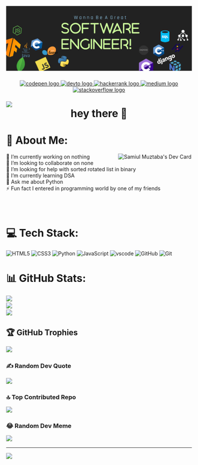 <div align="center">
  <img  src="https://raw.githubusercontent.com/SamiulMuztaba/SamiulMuztaba/main/github%20banner.png"  />
</div>

### 

<div align="center">
  <a href="https://codepen.io/samiulmuztaba" target="_blank">
    <img src="https://img.shields.io/static/v1?message=Codepen&logo=codepen&label=&color=000000&logoColor=white&labelColor=&style=for-the-badge" height="25" alt="codepen logo"  />
  </a>
  <a href="https://dev.to/samiulmuztaba" target="_blank">
    <img src="https://img.shields.io/static/v1?message=dev.to&logo=dev.to&label=&color=0A0A0A&logoColor=white&labelColor=&style=for-the-badge" height="25" alt="devto logo"  />
  </a>
  <a href="https://www.hackerearth.com/@samiulmuztaba" target="_blank">
    <img src="https://img.shields.io/static/v1?message=HackerRank&logo=hackerrank&label=&color=2EC866&logoColor=white&labelColor=&style=for-the-badge" height="25" alt="hackerrank logo"  />
  </a>
  <a href="https://medium.com/@samiulmuztaba" target="_blank">
    <img src="https://img.shields.io/static/v1?message=Medium&logo=medium&label=&color=12100E&logoColor=white&labelColor=&style=for-the-badge" height="25" alt="medium logo"  />
  </a>
  <a href="https://stackoverflow.com/users/22775720" target="_blank">
    <img src="https://img.shields.io/static/v1?message=Stackoverflow&logo=stackoverflow&label=&color=FE7A16&logoColor=white&labelColor=&style=for-the-badge" height="25" alt="stackoverflow logo"  />
  </a>
</div>

###

<img align="left" src="https://visitor-badge.laobi.icu/badge?page_id=SamiulMuztaba.SamiulMuztaba&"  />

###

<h1 align="center">hey there 👋</h1>

# 💫 About Me:
<a href="https://app.daily.dev/samiulmuztaba"><img align="right" src="https://api.daily.dev/devcards/ac8f56c600594dd99629ccbce601c063.png?r=ux1" width="200" alt="Samiul Muztaba's Dev Card"/></a>
🔭 I’m currently working on nothing<br>👯 I’m looking to collaborate on none<br>🤝 I’m looking for help with sorted rotated list in binary<br>🌱 I’m currently learning DSA<br>💬 Ask me about Python<br>⚡ Fun fact I entered in programming world by one of my friends

<br>
<br>

# 💻 Tech Stack:
![HTML5](https://skillicons.dev/icons?i=html) ![CSS3](https://skillicons.dev/icons?i=css) ![Python](https://skillicons.dev/icons?i=py) ![JavaScript](https://skillicons.dev/icons?i=js) ![vscode](https://skillicons.dev/icons?i=vscode) ![GitHub](https://skillicons.dev/icons?i=github) ![Git](https://skillicons.dev/icons?i=git)

# 📊 GitHub Stats:
![](https://github-readme-stats.vercel.app/api?username=SamiulMuztaba&theme=dark&hide_border=false&include_all_commits=true&count_private=true)<br/>
![](https://github-readme-streak-stats.herokuapp.com/?user=SamiulMuztaba&theme=dark&hide_border=false)<br/>
![](https://github-readme-stats.vercel.app/api/top-langs/?username=SamiulMuztaba&theme=dark&hide_border=false&include_all_commits=true&count_private=true&layout=compact)

## 🏆 GitHub Trophies
![](https://github-profile-trophy.vercel.app/?username=SamiulMuztaba&theme=radical&no-frame=false&no-bg=true&margin-w=4)

### ✍️ Random Dev Quote
![](https://quotes-github-readme.vercel.app/api?type=horizontal&theme=radical)

### 🔝 Top Contributed Repo
![](https://github-contributor-stats.vercel.app/api?username=SamiulMuztaba&limit=5&theme=dark&combine_all_yearly_contributions=true)

### 😂 Random Dev Meme
<img src='https://randommeme-five.vercel.app/' style="height: 400px;"/>

---
[![](https://visitcount.itsvg.in/api?id=SamiulMuztaba&icon=0&color=0)](https://visitcount.itsvg.in)

<!-- Proudly created with GPRM ( https://gprm.itsvg.in ) -->
